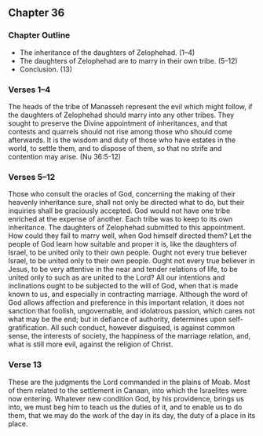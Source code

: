 ## Chapter 36

### Chapter Outline

- The inheritance of the daughters of Zelophehad. (1–4)
- The daughters of Zelophehad are to marry in their own tribe. (5–12)
- Conclusion. (13)

### Verses 1–4

The heads of the tribe of Manasseh represent the evil which might follow, if the daughters of Zelophehad should marry into any other tribes. They sought to preserve the Divine appointment of inheritances, and that contests and quarrels should not rise among those who should come afterwards. It is the wisdom and duty of those who have estates in the world, to settle them, and to dispose of them, so that no strife and contention may arise. (Nu 36:5-12)

### Verses 5–12

Those who consult the oracles of God, concerning the making of their heavenly inheritance sure, shall not only be directed what to do, but their inquiries shall be graciously accepted. God would not have one tribe enriched at the expense of another. Each tribe was to keep to its own inheritance. The daughters of Zelophehad submitted to this appointment. How could they fail to marry well, when God himself directed them? Let the people of God learn how suitable and proper it is, like the daughters of Israel, to be united only to their own people. Ought not every true believer Israel, to be united only to their own people. Ought not every true believer in Jesus, to be very attentive in the near and tender relations of life, to be united only to such as are united to the Lord? All our intentions and inclinations ought to be subjected to the will of God, when that is made known to us, and especially in contracting marriage. Although the word of God allows affection and preference in this important relation, it does not sanction that foolish, ungovernable, and idolatrous passion, which cares not what may be the end; but in defiance of authority, determines upon self-gratification. All such conduct, however disguised, is against common sense, the interests of society, the happiness of the marriage relation, and, what is still more evil, against the religion of Christ.

### Verse 13

These are the judgments the Lord commanded in the plains of Moab. Most of them related to the settlement in Canaan, into which the Israelites were now entering. Whatever new condition God, by his providence, brings us into, we must beg him to teach us the duties of it, and to enable us to do them, that we may do the work of the day in its day, the duty of a place in its place.

